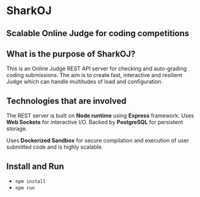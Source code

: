 # SharkOJ

## Scalable Online Judge for coding competitions

## What is the purpose of SharkOJ?

This is an Online Judge REST API server for checking and auto-grading coding submissions. The aim is to create fast, interactive and resilient Judge which can handle multitudes of load and configuration.

## Technologies that are involved

The REST server is built on **Node runtime** using **Express** framework. Uses **Web Sockets** for interactive I/O. Backed by **PostgreSQL** for persistent storage.

Uses **Dockerized Sandbox** for secure compilation and execution of user submitted code and is highly scalable.

## Install and Run

 - `npm install`
 - `npm run`
